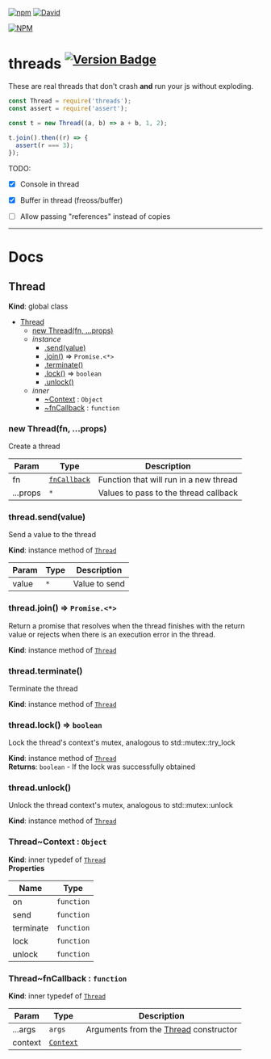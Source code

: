 [![npm][download-badge]][npm]
[![David][dep-badge]][dep-link]

[![NPM][large-badge]][stats-link]

# threads <sup>[![Version Badge][version-badge]][npm]</sup>

These are real threads that don't crash **and** run your js without exploding.

```javascript
const Thread = require('threads');
const assert = require('assert');

const t = new Thread((a, b) => a + b, 1, 2);

t.join().then((r) => {
  assert(r === 3);
});
```

TODO:

- [X] Console in thread
- [X] Buffer in thread (freoss/buffer)
- [ ] Allow passing "references" instead of copies


---


# Docs

<a name="Thread"></a>

## Thread
**Kind**: global class

* [Thread](#Thread)
    * [new Thread(fn, ...props)](#new_Thread_new)
    * _instance_
        * [.send(value)](#Thread+send)
        * [.join()](#Thread+join) ⇒ <code>Promise.&lt;\*&gt;</code>
        * [.terminate()](#Thread+terminate)
        * [.lock()](#Thread+lock) ⇒ <code>boolean</code>
        * [.unlock()](#Thread+unlock)
    * _inner_
        * [~Context](#Thread..Context) : <code>Object</code>
        * [~fnCallback](#Thread..fnCallback) : <code>function</code>

<a name="new_Thread_new"></a>

### new Thread(fn, ...props)
Create a thread


| Param | Type | Description |
| --- | --- | --- |
| fn | [<code>fnCallback</code>](#Thread..fnCallback) | Function that will run in a new thread |
| ...props | <code>\*</code> | Values to pass to the thread callback |

<a name="Thread+send"></a>

### thread.send(value)
Send a value to the thread

**Kind**: instance method of [<code>Thread</code>](#Thread)

| Param | Type | Description |
| --- | --- | --- |
| value | <code>\*</code> | Value to send |

<a name="Thread+join"></a>

### thread.join() ⇒ <code>Promise.&lt;\*&gt;</code>
Return a promise that resolves when the thread finishes with the return value
or rejects when there is an execution error in the thread.

**Kind**: instance method of [<code>Thread</code>](#Thread)
<a name="Thread+terminate"></a>

### thread.terminate()
Terminate the thread

**Kind**: instance method of [<code>Thread</code>](#Thread)
<a name="Thread+lock"></a>

### thread.lock() ⇒ <code>boolean</code>
Lock the thread's context's mutex, analogous to std::mutex::try_lock

**Kind**: instance method of [<code>Thread</code>](#Thread)  
**Returns**: <code>boolean</code> - If the lock was successfully obtained
<a name="Thread+unlock"></a>

### thread.unlock()
Unlock the thread context's mutex, analogous to std::mutex::unlock

**Kind**: instance method of [<code>Thread</code>](#Thread)  
<a name="Thread..Context"></a>

### Thread~Context : <code>Object</code>
**Kind**: inner typedef of [<code>Thread</code>](#Thread)  
**Properties**

| Name | Type |
| --- | --- |
| on | <code>function</code> |
| send | <code>function</code> |
| terminate | <code>function</code> |
| lock | <code>function</code> |
| unlock | <code>function</code> |

<a name="Thread..fnCallback"></a>

### Thread~fnCallback : <code>function</code>
**Kind**: inner typedef of [<code>Thread</code>](#Thread)

| Param | Type | Description |
| --- | --- | --- |
| ...args | <code>args</code> | Arguments from the [Thread](#Thread) constructor |
| context | [<code>Context</code>](#Thread..Context) |  |

[npm]: https://npmjs.org/package/@snek/threads
[large-badge]: https://nodei.co/npm/@snek/threads.png?downloads=true&downloadRank=true&stars=true
[stats-link]: https://nodei.co/npm/@snek/threads/
[version-badge]: http://versionbadg.es/devsnek/threads.svg
[download-badge]: https://img.shields.io/npm/dt/@snek/threads.svg?maxAge=3600
[dep-badge]: https://david-dm.org/devsnek/threads.svg
[dep-link]: https://david-dm.org/devsnek/threads